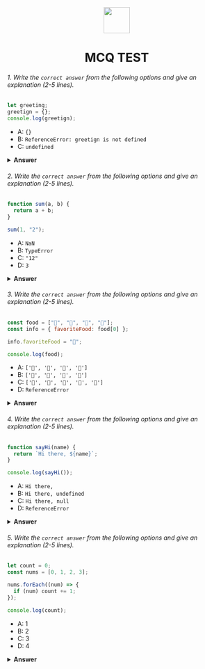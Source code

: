 <div align="center">
  <img height="60" src="https://edurev.gumlet.io/AllImages/original/ApplicationImages/CourseImages/944e5d47-8c55-4a89-91e5-22ab5f2798fc_CI.png">
  <h1>MCQ TEST</h1>
</div>

###### 1. Write the `correct answer` from the following options and give an explanation (2-5 lines).

```javascript
let greeting;
greetign = {};
console.log(greetign);
```

- A: `{}`
- B: `ReferenceError: greetign is not defined`
- C: `undefined`

<details><summary><b>Answer</b></summary>
<p>

#### Answer: ReferenceError: greetign is not defined..

<i>This means that the variable greetign is not defined. When you attempt to assign an empty object ({}) to an undefined variable, a ReferenceError will be thrown. Therefore, the correct answer is option B</i>
   
</p>
</details>

###### 2. Write the `correct answer` from the following options and give an explanation (2-5 lines).

```javascript
function sum(a, b) {
  return a + b;
}

sum(1, "2");
```

- A: `NaN`
- B: `TypeError`
- C: `"12"`
- D: `3`

<details><summary><b>Answer</b></summary>
<p>

#### Answer:  C: `"12"`



<i>In the provided function sum(a, b), the parameters a and b are not specified to be of a specific data type. When the function is called with sum(1, "2"), JavaScript tries to perform addition with a number (1) and a string ("2"). In this case, JavaScript will attempt to concatenate the string with the number, resulting in the string "12".</i>



</p>
</details>

###### 3. Write the `correct answer` from the following options and give an explanation (2-5 lines).

```javascript
const food = ["🍕", "🍫", "🥑", "🍔"];
const info = { favoriteFood: food[0] };

info.favoriteFood = "🍝";

console.log(food);
```

- A: `['🍕', '🍫', '🥑', '🍔']`
- B: `['🍝', '🍫', '🥑', '🍔']`
- C: `['🍝', '🍕', '🍫', '🥑', '🍔']`
- D: `ReferenceError`

<details><summary><b>Answer</b></summary>
<p>

#### Answer: A: ['🍕', '🍫', '🥑', '🍔']

<i>In the code, info.favoriteFood = "🍝"; is reassigning the value of info.favoriteFood to "🍝". This does not affect the original food array. Therefore, food remains ['🍕', '🍫', '🥑', '🍔'] and the correct answer is option A.</i>

</p>
</details>

###### 4. Write the `correct answer` from the following options and give an explanation (2-5 lines).

```javascript
function sayHi(name) {
  return `Hi there, ${name}`;
}

console.log(sayHi());
```

- A: `Hi there,`
- B: `Hi there, undefined`
- C: `Hi there, null`
- D: `ReferenceError`

<details><summary><b>Answer</b></summary>
<p>

#### Answer: B: Hi there, undefined

<i>Explanation:

The function sayHi(name) expects an argument name to be passed when it's called. However, in the console.log(sayHi()); statement, the function is called without passing any arguments.

In JavaScript, if a parameter is not provided, it defaults to undefined. Therefore, the function returns "Hi there, undefined", as name inside the template string is undefined. This makes option B the correct answer.</i>

</p>
</details>

###### 5. Write the `correct answer` from the following options and give an explanation (2-5 lines).

```javascript
let count = 0;
const nums = [0, 1, 2, 3];

nums.forEach((num) => {
  if (num) count += 1;
});

console.log(count);
```

- A: 1
- B: 2
- C: 3
- D: 4

<details><summary><b>Answer</b></summary>
<p>

#### Answer: C: 3

<i>




In the provided code, count is initially set to 0, and there's an array nums containing [0, 1, 2, 3]. The forEach method iterates over each element in the nums array.

In JavaScript, 0 is considered a falsy value, while all other non-zero numbers are considered truthy. Therefore, when num is 0, the condition in the if statement evaluates to false and count remains unchanged.

When num is 1, the condition evaluates to true, and count is incremented by 1.

When num is 2, the condition evaluates to true again, and count is further incremented by 1.

When num is 3, the condition evaluates to true again, and count is further incremented by 1.

After the loop finishes, count is 3.





</i>

</p>
</details>
